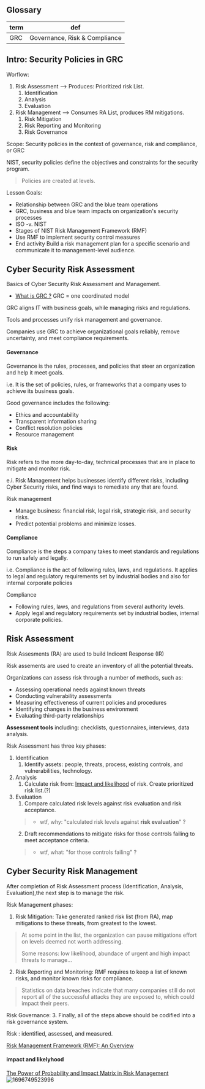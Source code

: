 ## Glossary
|term|def|
|-|---|
|GRC|Governance, Risk & Compliance|

## Intro: Security Policies in GRC

Worflow:
1. Risk Assessment --> Produces: Prioritized risk List.
    1. Identification
    2. Analysis
    3. Evaluation
2. Risk Management --> Consumes RA List, produces RM mitigations.
    1. Risk Mitigation
    2. Risk Reporting and Monitoring
    3. Risk Governance
 



Scope: Security policies in the context of governance, risk and compliance, or GRC

NIST, security policies define the objectives and constraints for the security program. 
> Policies are created at levels.

Lesson Goals:
- Relationship between GRC and the blue team operations
-  GRC, business and blue team impacts on organization's security processes
- ISO -v. NIST
- Stages of NIST Risk Management Framework (RMF)
- Use RMF to implement security control measures
- End activity Build a risk management plan for a specific scenario and communicate it to management-level audience.

 ## Cyber Security Risk Assessment 
Basics of Cyber Security Risk Assessment and Management.
- [What is GRC ?](https://aws.amazon.com/what-is/grc/#:%7E:text=help%20with%20GRC%3F-,What%20is%20GRC%3F,its%20technological%20innovation%20and%20adoption)
GRC = one coordinated model

GRC aligns IT with business goals, while managing risks and regulations.

Tools and processes unify risk management and governance.

Companies use GRC to achieve organizational goals reliably, remove uncertainty, and meet compliance requirements.

#### Governance
Governance is the rules, processes, and policies that steer an organization and help it meet goals.

i.e. It is the set of policies, rules, or frameworks that a company uses to achieve its business goals.
 
Good governance includes the following:
- Ethics and accountability
- Transparent information sharing
- Conflict resolution policies
- Resource management


#### Risk
Risk refers to the more day-to-day, technical processes that are in place to mitigate and monitor risk.

e.i. Risk Management helps businesses identify different risks, including Cyber Security risks, and find ways to remediate any that are found.

Risk management
- Manage business: financial risk, legal risk, strategic risk, and security risks.
- Predict potential problems and minimize losses.

#### Compliance
Compliance is the steps a company takes to meet standards and regulations to run safely and legally.

i.e. Compliance is the act of following rules, laws, and regulations. It applies to legal and regulatory requirements set by industrial bodies and also for internal corporate policies

Compliance
- Following rules, laws, and regulations from several authority levels.
- Apply legal and regulatory requirements set by industrial bodies, internal corporate policies.


## Risk Assessment
Risk Assesments (RA) are used to build Indicent Response (IR)

Risk assements are used to create an inventory of all the potential threats.

Organizations can assess risk through a number of methods, such as:

- Assessing operational needs against known threats
- Conducting vulnerability assessments
- Measuring effectiveness of current policies and procedures
- Identifying changes in the business environment
- Evaluating third-party relationships

 __Assessment tools__ including: checklists, questionnaires, interviews, data analysis.

Risk Assessment has three key phases: 
1. Identification
    1. Identify assets: people, threats, process, existing controls, and vulnerabilities, technology.
2. Analysis
    1. Calculate risk from: [Impact and likelihood](#impact-and-likelyhood) of risk. Create prioritized risk list.(?)
3. Evaluation
    1. Compare calculated risk levels against risk evaluation and risk acceptance.
    > * wtf, why: "calculated risk levels against **risk evaluation**" ?
    2. Draft recommendations to mitigate risks for those controls failing to meet acceptance criteria.
    > * wtf, what: "for those controls failing" ?


## Cyber Security Risk Management
After completion of Risk Assessment process (Identification, Analysis, Evaluation),the next step is to manage the risk. 

Risk Management phases:
1. Risk Mitigation: Take generated ranked risk list (from RA), map mitigations to these threats, from greatest to the lowest.
> At some point in the list, the organization can pause mitigations effort on levels deemed not worth addressing.
>
> Some reasons: low likelihood, abundace of urgent and high impact threats to manage...

2. Risk Reporting and Monitoring: RMF requires to keep a list of known risks, and monitor known risks for compliance.
> Statistics on data breaches indicate that many companies still do not report all of the successful attacks they are exposed to, which could impact their peers.

Risk Governance:
3. Finally, all of the steps above should be codified into a risk governance system.

Risk : identified, assessed, and measured. 

[Risk Management Framework (RMF): An Overview](https://www.varonis.com/blog/risk-management-framework)






#### impact and likelyhood
[The Power of Probability and Impact Matrix in Risk Management](https://www.linkedin.com/pulse/power-probability-impact-matrix-risk-management-qasim-jaffery)
![1696749523996](https://github.com/user-attachments/assets/d280335d-fa41-4365-bb6a-02c520b6beac)

